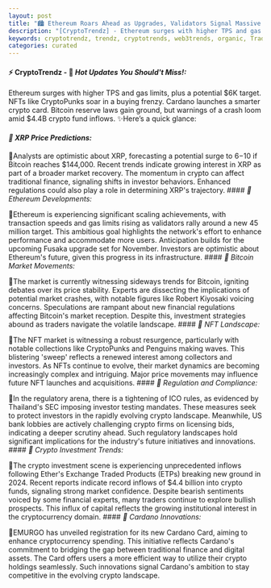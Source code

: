 ```yaml
---
layout: post
title: "🏙️ Ethereum Roars Ahead as Upgrades, Validators Signal Massive Momentum"
description: "[CryptoTrendz] - Ethereum surges with higher TPS and gas limits, plus a potential $6K target. NFTs like CryptoPunks soar in a buying frenzy. Cardano launches a smarter crypto card. Bitcoin reserve laws gain ground, but warnings of a crash loom amid $4.4B crypto fund inflows."
keywords: cryptotrendz, trendz, cryptotrends, web3trends, organic, Trading, SEC, Bitcoin, XRP, Digital, Cardano, ETH, Ethereum, Analyst, Trends, Market, BTC, crypto, bank, NFT
categories: curated
---
```


#### ⚡ CryptoTrendz - 📌 *Hot Updates You Should't Miss!:*

Ethereum surges with higher TPS and gas limits, plus a potential $6K target. NFTs like CryptoPunks soar in a buying frenzy. Cardano launches a smarter crypto card. Bitcoin reserve laws gain ground, but warnings of a crash loom amid $4.4B crypto fund inflows. ✨Here’s a quick glance:


#### *🔖  XRP Price Predictions:*  

🔹Analysts are optimistic about XRP, forecasting a potential surge to $6-$10 if Bitcoin reaches $144,000. Recent trends indicate growing interest in XRP as part of a broader market recovery. The momentum in crypto can affect traditional finance, signaling shifts in investor behaviors. Enhanced regulations could also play a role in determining XRP's trajectory. #### *🔖  Ethereum Developments:*  

🔹Ethereum is experiencing significant scaling achievements, with transaction speeds and gas limits rising as validators rally around a new 45 million target. This ambitious goal highlights the network's effort to enhance performance and accommodate more users. Anticipation builds for the upcoming Fusaka upgrade set for November. Investors are optimistic about Ethereum's future, given this progress in its infrastructure. #### *🔖  Bitcoin Market Movements:*  

🔹The market is currently witnessing sideways trends for Bitcoin, igniting debates over its price stability. Experts are dissecting the implications of potential market crashes, with notable figures like Robert Kiyosaki voicing concerns. Speculations are rampant about new financial regulations affecting Bitcoin's market reception. Despite this, investment strategies abound as traders navigate the volatile landscape. #### *🔖  NFT Landscape:*  

🔹The NFT market is witnessing a robust resurgence, particularly with notable collections like CryptoPunks and Penguins making waves. This blistering 'sweep' reflects a renewed interest among collectors and investors. As NFTs continue to evolve, their market dynamics are becoming increasingly complex and intriguing. Major price movements may influence future NFT launches and acquisitions. #### *🔖  Regulation and Compliance:*  

🔹In the regulatory arena, there is a tightening of ICO rules, as evidenced by Thailand's SEC imposing investor testing mandates. These measures seek to protect investors in the rapidly evolving crypto landscape. Meanwhile, US bank lobbies are actively challenging crypto firms on licensing bids, indicating a deeper scrutiny ahead. Such regulatory landscapes hold significant implications for the industry's future initiatives and innovations. #### *🔖  Crypto Investment Trends:*  

🔹The crypto investment scene is experiencing unprecedented inflows following Ether's Exchange Traded Products (ETPs) breaking new ground in 2024. Recent reports indicate record inflows of $4.4 billion into crypto funds, signaling strong market confidence. Despite bearish sentiments voiced by some financial experts, many traders continue to explore bullish prospects. This influx of capital reflects the growing institutional interest in the cryptocurrency domain. #### *🔖  Cardano Innovations:*  

🔹EMURGO has unveiled registration for its new Cardano Card, aiming to enhance cryptocurrency spending. This initiative reflects Cardano's commitment to bridging the gap between traditional finance and digital assets. The Card offers users a more efficient way to utilize their crypto holdings seamlessly. Such innovations signal Cardano's ambition to stay competitive in the evolving crypto landscape.